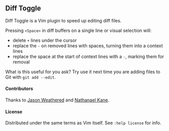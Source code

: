 Diff Toggle
-----------

Diff Toggle is a Vim plugin to speed up editing diff files.

Pressing `<Space>` in diff buffers on a single line or visual selection will:

* delete `+` lines under the cursor
* replace the `-` on removed lines with spaces, turning them into a context
  lines
* replace the space at the start of context lines with a `-`, marking them for
  removal

What is this useful for you ask? Try use it next time you are adding files to
Git with `git add --edit`.

#### Contributors

Thanks to [Jason Weathered](http://jasoncodes.com) and
[Nathanael Kane](http://twitter.com/nathanaelkane).

#### License

Distributed under the same terms as Vim itself. See `:help license` for info.
